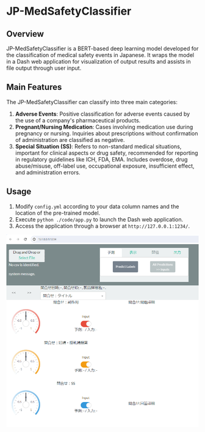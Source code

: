 # JP-MedSafetyClassifier

## Overview
JP-MedSafetyClassifier is a BERT-based deep learning model developed for the classification of medical safety events in Japanese. It wraps the model in a Dash web application for visualization of output results and assists in file output through user input.

## Main Features
The JP-MedSafetyClassifier can classify into three main categories:
1. **Adverse Events**: Positive classification for adverse events caused by the use of a company's pharmaceutical products.
2. **Pregnant/Nursing Medication**: Cases involving medication use during pregnancy or nursing. Inquiries about prescriptions without confirmation of administration are classified as negative.
3. **Special Situation (SS)**: Refers to non-standard medical situations, important for clinical aspects or drug safety, recommended for reporting in regulatory guidelines like ICH, FDA, EMA. Includes overdose, drug abuse/misuse, off-label use, occupational exposure, insufficient effect, and administration errors.

## Usage
1. Modify `config.yml` according to your data column names and the location of the pre-trained model.
2. Execute `python ./code/app.py` to launch the Dash web application.
3. Access the application through a browser at `http://127.0.0.1:1234/`.

![Screen Shot](./image/screenshot01.png)
